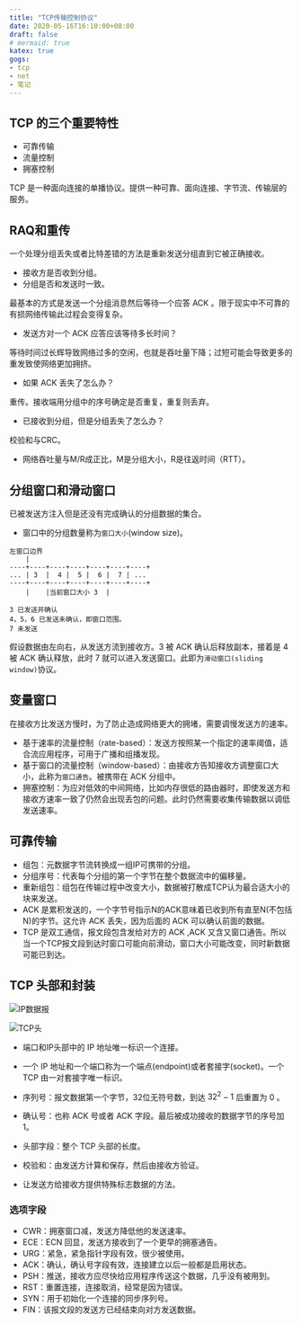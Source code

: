 ```yaml
---
title: "TCP传输控制协议"
date: 2020-05-16T16:10:00+08:00
draft: false
# mermaid: true
katex: true
gogs:
- tcp
- net
- 笔记
---
```

## TCP 的三个重要特性

- 可靠传输
- 流量控制
- 拥塞控制

TCP 是一种面向连接的单播协议。提供一种可靠、面向连接、字节流、传输层的服务。

## RAQ和重传
一个处理分组丢失或者比特差错的方法是重新发送分组直到它被正确接收。
- 接收方是否收到分组。
- 分组是否和发送时一致。

最基本的方式是发送一个分组消息然后等待一个应答 ACK 。限于现实中不可靠的有损网络传输此过程会变得复杂。

- 发送方对一个 ACK 应答应该等待多长时间？

等待时间过长辉导致网络过多的空闲，也就是吞吐量下降；过短可能会导致更多的重发致使网络更加拥挤。

- 如果 ACK 丢失了怎么办？

重传。接收端用分组中的序号确定是否重复，重复则丢弃。

- 已接收到分组，但是分组丢失了怎么办？

校验和与CRC。

- 网络吞吐量与M/R成正比，M是分组大小，R是往返时间（RTT）。

## 分组窗口和滑动窗口

已被发送方注入但是还没有完成确认的分组数据的集合。

- 窗口中的分组数量称为`窗口大小`(window size)。

```
左窗口边界
    |
----+----+----+----+----+----+----+
... | 3  |  4 |  5 |  6 |  7 | ...
----+----+----+----+----+----+----+
    |    |当前窗口大小 3  |

3 已发送并确认
4，5，6 已发送未确认，即窗口范围。
7 未发送
```
假设数据由左向右，从发送方流到接收方。3 被 ACK 确认后释放副本，接着是 4 被 ACK 确认释放，此时 7 就可以进入发送窗口。此即为`滑动窗口(sliding window)`协议。

## 变量窗口

在接收方比发送方慢时，为了防止造成网络更大的拥堵，需要调慢发送方的速率。

- 基于速率的流量控制（rate-based）：发送方按照某一个指定的速率阈值，适合流应用程序，可用于广播和组播发现。
- 基于窗口的流量控制（window-based）：由接收方告知接收方调整窗口大小，此称为`窗口通告`。被携带在 ACK 分组中。
- 拥塞控制：为应对低效的中间网络，比如内存很低的路由器时，即使发送方和接收方速率一致了仍然会出现丢包的问题。此时仍然需要收集传输数据以调低发送速率。

## 可靠传输

- 组包：元数据字节流转换成一组IP可携带的分组。
- 分组序号：代表每个分组的第一个字节在整个数据流中的偏移量。
- 重新组包：组包在传输过程中改变大小，数据被打散成TCP认为最合适大小的块来发送。
- ACK 是累积发送的，一个字节号指示N的ACK意味着已收到所有直至N(不包括N)的字节。这允许 ACK 丢失，因为后面的 ACK 可以确认前面的数据。
- TCP 是双工通信，报文段包含发给对方的 ACK ,ACK 又含又窗口通告。所以当一个TCP报文段到达时窗口可能向前滑动，窗口大小可能改变，同时新数据可能已到达。

## TCP 头部和封装

![IP数据报](/images/ip-header.jpg "TCP 在 IP 数据报中的封装")

![TCP头](/images/tcp-header.jpg "TCP 头部")

- 端口和IP头部中的 IP 地址唯一标识一个连接。
- 一个 IP 地址和一个端口称为一个端点(endpoint)或者套接字(socket)。一个 TCP 由一对套接字唯一标识。

- 序列号：报文数据第一个字节，32位无符号数，到达 $32^2-1$ 后重置为 0 。
- 确认号：也称 ACK 号或者 ACK 字段。最后被成功接收的数据字节的序号加 1。
- 头部字段：整个 TCP 头部的长度。
- 校验和：由发送方计算和保存，然后由接收方验证。
- 让发送方给接收方提供特殊标志数据的方法。
### 选项字段
- CWR：拥塞窗口减，发送方降低他的发送速率。
- ECE：ECN 回显，发送方接收到了一个更早的拥塞通告。
- URG：紧急，紧急指针字段有效，很少被使用。
- ACK：确认，确认号字段有效，连接建立以后一般都是启用状态。
- PSH：推送，接收方应尽快给应用程序传送这个数据，几乎没有被用到。
- RST：重置连接，连接取消，经常是因为错误。
- SYN：用于初始化一个连接的同步序列号。
- FIN：该报文段的发送方已经结束向对方发送数据。
